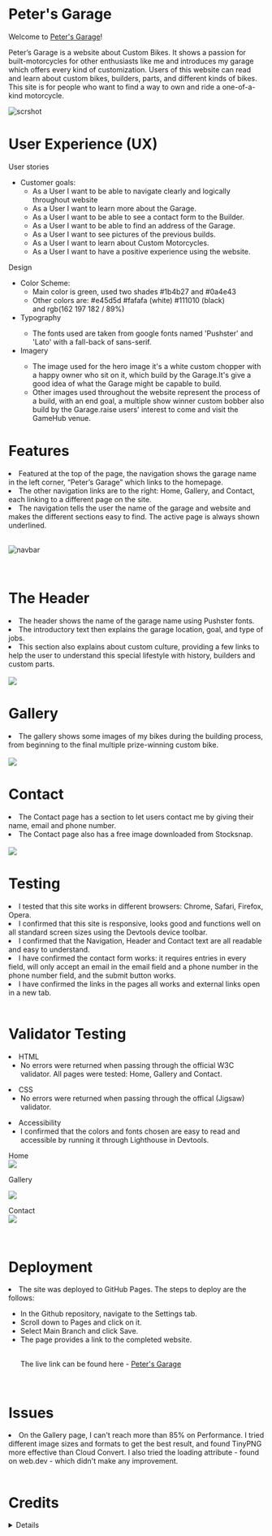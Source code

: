 # Peter's Garage
Welcome to [Peter's Garage](https://peterszabo79.github.io/project-no1/)!

Peter’s Garage is a website about Custom Bikes. It shows a passion for built-motorcycles for other enthusiasts like me and introduces my garage which offers every kind of customization. 
Users of this website can read and learn about custom bikes, builders, parts, and different kinds of bikes. This site is for people who want to find a way to own and ride a one-of-a-kind motorcycle.



<img src="assets/images/respon.jpeg" alt="scrshot">

<br>


# User Experience (UX)
User stories

<ul>
<li>Customer goals:
<ul>
<li>As a User I want to be able to navigate clearly and logically throughout website</li>
<li>As a User I want to learn more about the Garage.</li>
<li>As a User I want to be able to see a contact form to the Builder.</li>
<li>As a User I want to be able to find an address of the Garage.</li>
<li>As a User I want to see pictures of the previous builds.</li>
<li>As a User I want to learn about Custom Motorcycles.</li>
<li>As a User I want to have a positive experience using the website.</li>
</ul></li>
</ul>
Design
<ul>
<li>Color Scheme:
<ul>
<li>Main color is green, used two shades #1b4b27 and #0a4e43</li>
<li>Other colors are: #e45d5d #fafafa (white) #111010 (black)</li>
and rgb(162 197 182 / 89%)</li>
</li></ul>
<li>Typography
</li><ul><li>The fonts used are taken from google fonts named 'Pushster' and 'Lato' with a fall-back of sans-serif.</li></ul>
<li>Imagery
</li>
<ul>
<li>The image used for the hero image it's a white custom chopper with a happy owner who sit on it, which build by the Garage.It's give a good idea of what the Garage might be capable to build.
<li>Other images used throughout the website represent the process of a build, with an end goal, a multiple show winner custom bobber also build by the Garage.raise users' interest to come and visit the GameHub venue.
</li>
</li></ul>
</ul>



# Features


<li>Featured at the top of the page, the navigation shows the garage name in the left corner, “Peter’s Garage” which links to the homepage.</li>
<li>The other navigation links are to the right: Home, Gallery, and Contact, each linking to a different page on the site.</li>
<li>The navigation tells the user the name of the garage and website and makes the different sections easy to find. The active page is always shown underlined.</li>

<br>


<img src="assets/images/navbar.jpeg" alt="navbar"></ul>

<br>

# The Header
<li>The header shows the name of the garage name using Pushster fonts.</li>
<li>The introductory text then explains the garage location, goal, and type of jobs.</li>
<li>This section also explains about custom culture, providing a few links to help the user to understand this special lifestyle with history, builders and custom parts.</li>
<br>

<img src="assets/images/ScreenshotHeader).jpeg">

<br>

# Gallery
<li>The gallery shows some images of my bikes during the building process, from beginning to the final multiple prize-winning custom bike.</li>

<br>

<img src="assets/images/screenshotgallery.jpeg">

<br>


# Contact
<li>The Contact page has a section to let users contact me by giving their name, email and phone number.</li>
<li>The Contact page also has a free image downloaded from Stocksnap.
</li>
<br>


<img src="assets/images/screenshotcontact.jpeg">

<br>

# Testing
<li>I tested that this site works in different browsers: Chrome, Safari, Firefox, Opera.</li>
<li>I confirmed that this site is responsive, looks good and functions well on all standard screen sizes using the Devtools device toolbar.
</li>
<li>I confirmed that the Navigation, Header and Contact text are all readable and easy to understand.</li>
<li>I have confirmed the contact form works: it requires entries in every field, will only accept an email in the email field and a phone number in the phone number field, and the submit button works.
</li>
<li>I have confirmed the links in the pages all works and external links open in a new tab.</li>

<br>

# Validator Testing
<li>HTML<ul>
<li>No errors were returned when passing through the official W3C validator. All pages were tested: Home, Gallery and Contact.</li></ul>

<li>CSS<ul>
<li>No errors were returned when passing through the offical (Jigsaw) validator.</li></ul>

<li>Accessibility<ul>
<li>I confirmed that the colors and fonts chosen are easy to read and accessible by running it through Lighthouse in Devtools.
</li></ul>
Home <br>
<img src="assets/images/screenshothome.jpeg">

Gallery <br>

<img src="assets/images/screenshotgallery1.jpeg">

Contact <br>
<img src="assets/images/screenshotcontact1.jpeg">


<br>

# Deployment
<li>The site was deployed to GitHub Pages. The steps to deploy are the follows:</li>
<ul><li>In the Github repository, navigate to the Settings tab.</li>
<li>Scroll down to Pages and click on it.</li>
<li>Select Main Branch and click Save.</li>
<li>The page provides a link to the completed website.</li>

<br>


The live link can be found here - [Peter's Garage](https://peterszabo79.github.io/project-no1/)
</ul>

<br>

# Issues
<li>On the Gallery page, I can't reach more than 85% on Performance. I tried different image sizes and formats to get the best result, and found TinyPNG more effective than Cloud Convert. I also tried the loading attribute - found on web.dev - which didn't make any improvement.</li>
<br>

# Credits
<details>
<li>The Code Institute “Love Running” Walkthrough Project helped me from the beginning through to the finish of my project
</li>
<li>Code Institute’s #peer-code-review Slack channel helped me improve my Readme and my cohort channel helped in fixing typing errors.</li>
<li>Google Fonts was used to choose my fonts, Pushster and Lato.</li>
<li>Font Awesome was used for social media icons and a motorbike icon in "custom motorcycles" section.</li>
<li>Stocksnap-image - free image downloaded for Contact page.</li>
<li>Code Institute’s “Love Running” Walkthrough Project - Sign Up Challenge - code used for the Contact page.</li>
<li>Gitpod “Tips and Tricks” used during writing both HTML and CSS.</li>
<li>W3School was used while writing both HTML and CSS.</li>
<li>developer.mozilla.org was used while writing both HTML and CSS.</li>
<li>Grammarly was used to correct my text.</li>
<li>web.dev was used to test and improve image loading in my “Gallery”.</li>
<li>TinyPNG was used to resize and compress images.</li>
<li>Chrome Devtools was used for fixing my code all the way through my project.</li>
<li>Images and screenshots edited in the Mac OS X "Photos" app and "Preview".</li>
</details>
<br>











